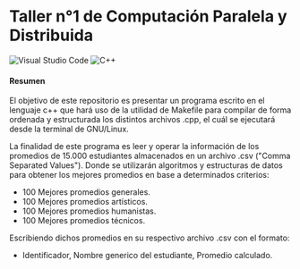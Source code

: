 # Taller n°1 de Computación Paralela y Distribuida

<img alt="Visual Studio Code" src="https://img.shields.io/badge/VisualStudioCode-0078d7.svg?&style=for-the-badge&logo=visual-studio-code&logoColor=white"/> 

<img alt="C++" src="https://img.shields.io/badge/c++-%2300599C.svg?&style=for-the-badge&logo=c%2B%2B&ogoColor=white"/>

#### Resumen

El objetivo de este repositorio es presentar un programa escrito en el lenguaje c++ que hará uso de la utilidad de Makefile para compilar de forma ordenada y estructurada los distintos archivos .cpp, el cuál se ejecutará desde la terminal de GNU/Linux.

La finalidad de este programa es leer y operar la información de los promedios de 15.000 estudiantes almacenados en un archivo .csv ("Comma Separated Values"). Donde se utilizarán algoritmos y estructuras de datos para obtener los mejores promedios en base a determinados criterios:

+ 100 Mejores promedios generales.
+ 100 Mejores promedios artísticos.
+ 100 Mejores promedios humanistas.
+ 100 Mejores promedios técnicos.

Escribiendo dichos promedios en su respectivo archivo .csv con el formato:

+ Identificador, Nombre generico del estudiante, Promedio calculado.

